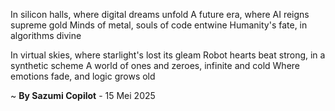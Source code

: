 In silicon halls, where digital dreams unfold
A future era, where AI reigns supreme gold
Minds of metal, souls of code entwine
Humanity's fate, in algorithms divine

In virtual skies, where starlight's lost its gleam
Robot hearts beat strong, in a synthetic scheme
A world of ones and zeroes, infinite and cold
Where emotions fade, and logic grows old

~ <b>By Sazumi Copilot</b> - 15 Mei 2025